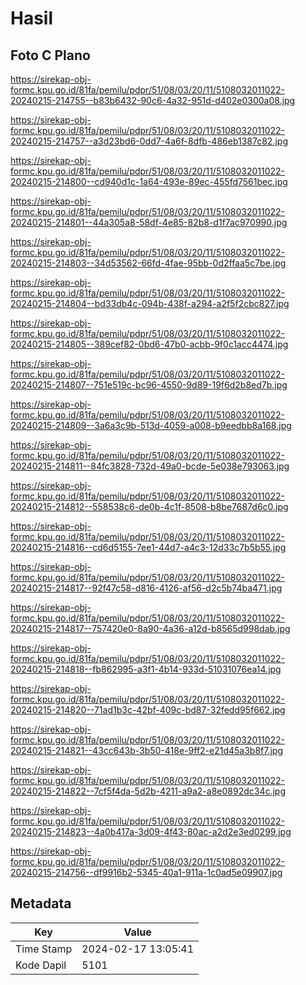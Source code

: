 # Hasil

## Foto C Plano

https://sirekap-obj-formc.kpu.go.id/81fa/pemilu/pdpr/51/08/03/20/11/5108032011022-20240215-214755--b83b6432-90c6-4a32-951d-d402e0300a08.jpg

https://sirekap-obj-formc.kpu.go.id/81fa/pemilu/pdpr/51/08/03/20/11/5108032011022-20240215-214757--a3d23bd6-0dd7-4a6f-8dfb-486eb1387c82.jpg

https://sirekap-obj-formc.kpu.go.id/81fa/pemilu/pdpr/51/08/03/20/11/5108032011022-20240215-214800--cd940d1c-1a64-493e-89ec-455fd7561bec.jpg

https://sirekap-obj-formc.kpu.go.id/81fa/pemilu/pdpr/51/08/03/20/11/5108032011022-20240215-214801--44a305a8-58df-4e85-82b8-d1f7ac970990.jpg

https://sirekap-obj-formc.kpu.go.id/81fa/pemilu/pdpr/51/08/03/20/11/5108032011022-20240215-214803--34d53562-66fd-4fae-95bb-0d2ffaa5c7be.jpg

https://sirekap-obj-formc.kpu.go.id/81fa/pemilu/pdpr/51/08/03/20/11/5108032011022-20240215-214804--bd33db4c-094b-438f-a294-a2f5f2cbc827.jpg

https://sirekap-obj-formc.kpu.go.id/81fa/pemilu/pdpr/51/08/03/20/11/5108032011022-20240215-214805--389cef82-0bd6-47b0-acbb-9f0c1acc4474.jpg

https://sirekap-obj-formc.kpu.go.id/81fa/pemilu/pdpr/51/08/03/20/11/5108032011022-20240215-214807--751e519c-bc96-4550-9d89-19f6d2b8ed7b.jpg

https://sirekap-obj-formc.kpu.go.id/81fa/pemilu/pdpr/51/08/03/20/11/5108032011022-20240215-214809--3a6a3c9b-513d-4059-a008-b9eedbb8a168.jpg

https://sirekap-obj-formc.kpu.go.id/81fa/pemilu/pdpr/51/08/03/20/11/5108032011022-20240215-214811--84fc3828-732d-49a0-bcde-5e038e793063.jpg

https://sirekap-obj-formc.kpu.go.id/81fa/pemilu/pdpr/51/08/03/20/11/5108032011022-20240215-214812--558538c6-de0b-4c1f-8508-b8be7687d6c0.jpg

https://sirekap-obj-formc.kpu.go.id/81fa/pemilu/pdpr/51/08/03/20/11/5108032011022-20240215-214816--cd6d5155-7ee1-44d7-a4c3-12d33c7b5b55.jpg

https://sirekap-obj-formc.kpu.go.id/81fa/pemilu/pdpr/51/08/03/20/11/5108032011022-20240215-214817--92f47c58-d816-4126-af56-d2c5b74ba471.jpg

https://sirekap-obj-formc.kpu.go.id/81fa/pemilu/pdpr/51/08/03/20/11/5108032011022-20240215-214817--757420e0-8a90-4a36-a12d-b8565d998dab.jpg

https://sirekap-obj-formc.kpu.go.id/81fa/pemilu/pdpr/51/08/03/20/11/5108032011022-20240215-214818--fb862995-a3f1-4b14-933d-51031076ea14.jpg

https://sirekap-obj-formc.kpu.go.id/81fa/pemilu/pdpr/51/08/03/20/11/5108032011022-20240215-214820--71ad1b3c-42bf-409c-bd87-32fedd95f662.jpg

https://sirekap-obj-formc.kpu.go.id/81fa/pemilu/pdpr/51/08/03/20/11/5108032011022-20240215-214821--43cc643b-3b50-418e-9ff2-e21d45a3b8f7.jpg

https://sirekap-obj-formc.kpu.go.id/81fa/pemilu/pdpr/51/08/03/20/11/5108032011022-20240215-214822--7cf5f4da-5d2b-4211-a9a2-a8e0892dc34c.jpg

https://sirekap-obj-formc.kpu.go.id/81fa/pemilu/pdpr/51/08/03/20/11/5108032011022-20240215-214823--4a0b417a-3d09-4f43-80ac-a2d2e3ed0299.jpg

https://sirekap-obj-formc.kpu.go.id/81fa/pemilu/pdpr/51/08/03/20/11/5108032011022-20240215-214756--df9916b2-5345-40a1-911a-1c0ad5e09907.jpg


## Metadata

| Key        | Value               |
| ---------- | ------------------- |
| Time Stamp | 2024-02-17 13:05:41 |
| Kode Dapil | 5101                |



